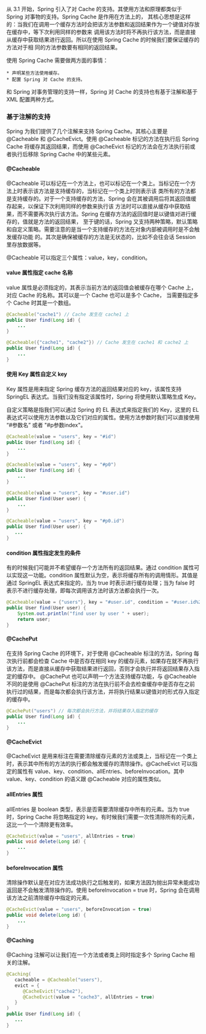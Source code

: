从 3.1 开始，Spring 引入了对 Cache 的支持。其使用方法和原理都类似于 Spring 对事物的支持。Spring Cache 是作用在方法上的，
其核心思想是这样的：当我们在调用一个缓存方法时会把该方法参数和返回结果作为一个键值对存放在缓存中，等下次利用同样的参数来
调用该方法时将不再执行该方法，而是直接从缓存中获取结果进行返回。所以在使用 Spring Cache 的时候我们要保证缓存的方法对于相
同的方法参数要有相同的返回结果。

使用 Spring Cache 需要做两方面的事情：

	* 声明某些方法使用缓存。
	* 配置 Spring 对 Cache 的支持。

和 Spring 对事务管理的支持一样，Spring 对 Cache 的支持也有基于注解和基于 XML 配置两种方式。

### 基于注解的支持

Spring 为我们提供了几个注解来支持 Spring Cache。其核心主要是 @Cacheable 和 @CacheEvict。使用 @Cacheable 标记的方法在执行后 
Spring Cache 将缓存其返回结果，而使用 @CacheEvict 标记的方法会在方法执行前或者执行后移除 Spring Cache 中的某些元素。

#### @Cacheable

@Cacheable 可以标记在一个方法上，也可以标记在一个类上。当标记在一个方法上时表示该方法是支持缓存的，当标记在一个类上时则表示该
类所有的方法都是支持缓存的。对于一个支持缓存的方法，Spring 会在其被调用后将其返回值缓存起来，以保证下次利用同样的参数来执行该
方法时可以直接从缓存中获取结果，而不需要再次执行该方法。Spring 在缓存方法的返回值时是以键值对进行缓存的，值就是方法的返回结果，
至于键的话，Spring 又支持两种策略，默认策略和自定义策略。需要注意的是当一个支持缓存的方法在对象内部被调用时是不会触发缓存功能
的。其次是确保被缓存的方法是无状态的，比如不会往会话 Session 里存放数据等。

@Cacheable 可以指定三个属性：value，key，condition。

#### value 属性指定 cache 名称

value 属性是必须指定的，其表示当前方法的返回值会被缓存在哪个 Cache 上，对应 Cache 的名称。其可以是一个 Cache 也可以是多个 Cache，
当需要指定多个 Cache 时其是一个数组。

```java
@Cacheable("cache1") // Cache 发生在 cache1 上
public User find(Long id) {
    ...
}
```

```java
@Cacheable({"cache1", "cache2"}) // Cache 发生在 cache1 和 cache2 上
public User find(Long id) {
    ...
}
```

#### 使用 Key 属性自定义 key

Key 属性是用来指定 Spring 缓存方法的返回结果对应的 key，该属性支持 SpringEL 表达式。当我们没有指定该属性时，Spring 将使用默认策略生成 Key。

自定义策略是指我们可以通过 Spring 的 EL 表达式来指定我们的 Key，这里的 EL 表达式可以使用方法参数以及它们对应的属性。使用方法参数时我们可以直接使用 “#参数名” 或者 "#p参数index"。

```java
@Cacheable(value = "users", key = "#id")
public User find(Long id) {
    ...
}

@Cacheable(value = "users", key = "#p0")
public User find(Long id) {
    ...
}

@Cacheable(value = "users", key = "#user.id")
public User find(User user) {
    ...
}

@Cacheable(value = "users", key = "#p0.id")
public User find(User user) {
   ...
}
```

#### condition 属性指定发生的条件

​有的时候我们可能并不希望缓存一个方法所有的返回结果。通过 condition 属性可以实现这一功能。condition 属性默认为空，表示将缓存所有的调用情形。其值是通过 SpringEL 表达式来指定的，当为 true 时表示进行缓存处理；当为 false 时表示不进行缓存处理，即每次调用该方法时该方法都会执行一次。

```java
@Cacheable(value = {"users"}, key = "#user.id", condition = "#user.id%2==0")
public User find(User user) {
    System.out.println("find user by user " + user);
    return user;
}
```

#### @CachePut

在支持 Spring Cache 的环境下，对于使用 @Cacheable 标注的方法，Spring 每次执行前都会检查 Cache 中是否存在相同 key 的缓存元素，如果存在就不再执行该方法，而是直接从缓存中获取结果进行返回，否则才会执行并将返回结果存入指定的缓存中。
@CachePut 也可以声明一个方法支持缓存功能，与 @Cacheable 不同的是使用 @CachePut 标注的方法在执行前不会去检查缓存中是否存在之前执行过的结果，而是每次都会执行该方法，并将执行结果以键值对的形式存入指定的缓存中。

```java
@CachePut("users") // 每次都会执行方法，并将结果存入指定的缓存
public User find(Long id) {
    ...
}
```

#### @CacheEvict

@CacheEvict 是用来标注在需要清除缓存元素的方法或类上，当标记在一个类上时，表示其中所有的方法的执行都会触发缓存的清除操作。@CacheEvict 可以指定的属性有 value、key、condition、allEntries、beforeInvocation。其中 value、key、condition 的语义跟 @Cacheable 对应的属性类似。

#### allEntries 属性

allEntries 是 boolean 类型，表示是否需要清除缓存中所有的元素。当为 true 时，Spring Cache 将忽略指定的 key。有时候我们需要一次性清除所有的元素，这比一个一个清除更有效率。

```java
@CacheEvict(value = "users", allEntries = true)
public void delete(Long id) {
    ...
}
```

#### beforeInvocation 属性

清除操作默认是在对应方法成功执行之后触发的，如果方法因为抛出异常未能成功返回是不会触发清除操作的。使用 beforeInvocation = true 时，Spring 会在调用该方法之前清除缓存中指定的元素。

```java
@CacheEvict(value = "users", beforeInvocation = true)
public void delete(Long id) {
    ...
}
```

#### @Caching

@Caching 注解可以让我们在一个方法或者类上同时指定多个 Spring Cache 相关的注解。

```java
@Caching(
   cacheable = @Cacheable("users"),
   evict = {
      @CacheEvict("cache2"),
      @CacheEvict(value = "cache3", allEntries = true)
   }
)
public User find(Long id) {
   ...
}
```